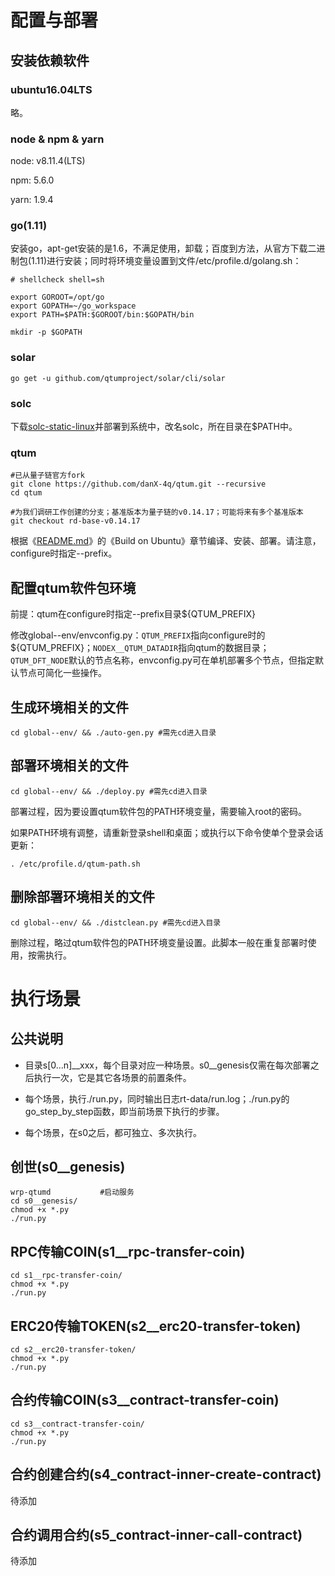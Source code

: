 # 配置与部署

## 安装依赖软件

### ubuntu16.04LTS

略。

### node & npm & yarn

node: v8.11.4(LTS)

npm: 5.6.0

yarn: 1.9.4

### go(1.11)

安装go，apt-get安装的是1.6，不满足使用，卸载；百度到方法，从官方下载二进制包(1.11)进行安装；同时将环境变量设置到文件/etc/profile.d/golang.sh：

```shell
# shellcheck shell=sh

export GOROOT=/opt/go
export GOPATH=~/go_workspace
export PATH=$PATH:$GOROOT/bin:$GOPATH/bin

mkdir -p $GOPATH
```

### solar

```go get -u github.com/qtumproject/solar/cli/solar```

### solc

 下载[solc-static-linux](https://github.com/ethereum/solidity/releases/download/v0.4.24/solc-static-linux)并部署到系统中，改名solc，所在目录在$PATH中。

### qtum

```shell
#已从量子链官方fork
git clone https://github.com/danX-4q/qtum.git --recursive
cd qtum

#为我们调研工作创建的分支；基准版本为量子链的v0.14.17；可能将来有多个基准版本
git checkout rd-base-v0.14.17
```

根据《[README.md](https://github.com/danX-4q/qtum/blob/rd-base-v0.14.17/README.md)》的《Build on Ubuntu》章节编译、安装、部署。请注意，configure时指定--prefix。

## 配置qtum软件包环境

前提：qtum在configure时指定--prefix目录${QTUM_PREFIX}

修改global--env/envconfig.py：```QTUM_PREFIX```指向configure时的${QTUM_PREFIX}；```NODEX__QTUM_DATADIR```指向qtum的数据目录；```QTUM_DFT_NODE```默认的节点名称，envconfig.py可在单机部署多个节点，但指定默认节点可简化一些操作。

## 生成环境相关的文件

```shell
cd global--env/ && ./auto-gen.py #需先cd进入目录
```

## 部署环境相关的文件

```shell
cd global--env/ && ./deploy.py #需先cd进入目录
```

部署过程，因为要设置qtum软件包的PATH环境变量，需要输入root的密码。

如果PATH环境有调整，请重新登录shell和桌面；或执行以下命令使单个登录会话更新：

```shell
. /etc/profile.d/qtum-path.sh
```

## 删除部署环境相关的文件

```shell
cd global--env/ && ./distclean.py #需先cd进入目录
```

删除过程，略过qtum软件包的PATH环境变量设置。此脚本一般在重复部署时使用，按需执行。

# 执行场景

## 公共说明

* 目录s[0...n]__xxx，每个目录对应一种场景。s0\_\_genesis仅需在每次部署之后执行一次，它是其它各场景的前置条件。

* 每个场景，执行./run.py，同时输出日志rt-data/run.log；./run.py的go_step_by_step函数，即当前场景下执行的步骤。

* 每个场景，在s0之后，都可独立、多次执行。

## 创世(s0__genesis)

```shell
wrp-qtumd			#启动服务
cd s0__genesis/
chmod +x *.py
./run.py
```

## RPC传输COIN(s1__rpc-transfer-coin)

```shell
cd s1__rpc-transfer-coin/
chmod +x *.py
./run.py
```

## ERC20传输TOKEN(s2__erc20-transfer-token)

```shell
cd s2__erc20-transfer-token/
chmod +x *.py
./run.py
```

## 合约传输COIN(s3__contract-transfer-coin)

```shell
cd s3__contract-transfer-coin/
chmod +x *.py
./run.py
```

## 合约创建合约(s4_contract-inner-create-contract)

待添加

## 合约调用合约(s5_contract-inner-call-contract)

待添加